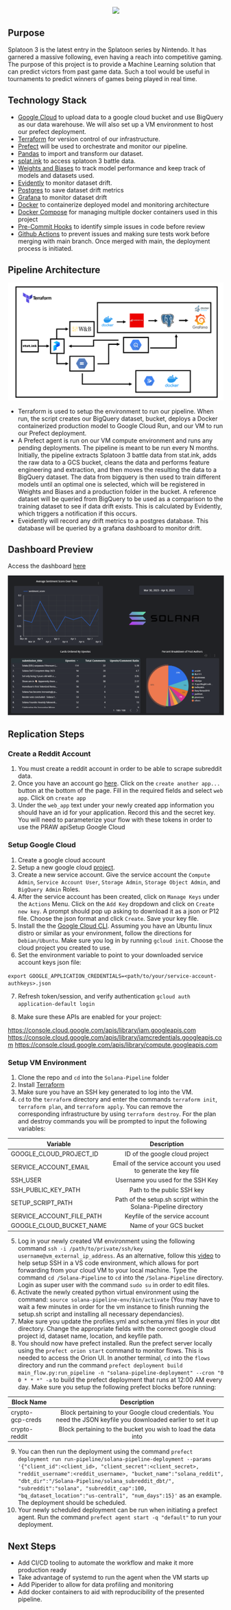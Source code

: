 <p align="center">
  <img src="https://i.imgur.com/zLXjmgw.png" />
</p>

## Purpose

Splatoon 3 is the latest entry in the Splatoon series by Nintendo. It has garnered a massive following, even having a reach into competitive gaming. The purpose of this project is to provide a Machine Learning solution that can predict victors from past game data. Such a tool would be useful in tournaments to predict winners of games being played in real time.


## Technology Stack

* [Google Cloud](https://cloud.google.com/) to upload data to a google cloud bucket and use BigQuery as our data warehouse. We will also set up a VM environment to host our prefect deployment.
* [Terraform](https://www.terraform.io/) for version control of our infrastructure.
* [Prefect](https://www.prefect.io/) will be used to orchestrate and monitor our pipeline. 
* [Pandas](https://pandas.pydata.org/) to import and transform our dataset.
* [splat.ink](https://stat.ink/index?_lang_=en-US) to access splatoon 3 battle data.
* [Weights and Biases](https://wandb.ai/site) to track model performance and keep track of models and datasets used.
* [Evidently](https://www.evidentlyai.com/) to monitor dataset drift.
* [Postgres](https://www.postgresql.org/) to save dataset drift metrics
* [Grafana](https://grafana.com/) to monitor dataset drift
* [Docker](https://www.docker.com/) to containerize deployed model and monitoring architecture
* [Docker Compose](https://docs.docker.com/compose/) for managing multiple docker containers used in this project
* [Pre-Commit Hooks](https://pre-commit.com/) to identify simple issues in code before review
* [Github Actions](https://github.com/features/actions) to prevent issues and making sure tests work before merging with main branch. Once merged with main, the deployment process is initiated.
## Pipeline Architecture
![alt_text](https://github.com/seacevedo/Splatoon_Battle_Prediction/blob/main/images/mlops_architecture.png)

* Terraform is used to setup the environment to run our pipeline. When run, the script creates our BigQuery dataset, bucket, deploys a Docker containerized production model to Google Cloud Run, and our VM to run our Prefect deployment.
* A Prefect agent is run on our VM compute environment and runs any pending deployments. The pipeline is meant to be run every N months. Initially, the pipeline extracts Splatoon 3 battle data from stat.ink, adds the raw data to a GCS bucket, cleans the data and performs feature engineering and extraction, and then moves the resulting the data to a BigQuery dataset. The data from bigquery is then used to train different models until an optimal one is selected, which will be registered in Weights and Biases and a production folder in the bucket. A reference dataset will be queried from BigQuery to be used as a comparison to the training dataset to see if data drift exists. This is calculated by Evidently, which triggers a notification if this occurs.
* Eveidently will record any drift metrics to a postgres database. This database will be queried by a grafana dashboard to monitor drift.


## Dashboard Preview
Access the dashboard [here](https://lookerstudio.google.com/reporting/155051d4-8969-4104-b3c3-32b8018f5825/page/6EmLD) 

![alt_text](https://github.com/seacevedo/Solana-Pipeline/blob/main/dashboard_preview.png)

## Replication Steps

### Create a Reddit Account

1. You must create a reddit account in order to be able to scrape subreddit data. 
2. Once you have an account go [here](https://www.reddit.com/prefs/apps). Click on the `create another app...` button at the bottom of the page. Fill in the required fields and select `web app`. Click on `create app`
3. Under the `web_app` text under your newly created app information you should have an id for your application. Record this and the secret key. You will need to parameterize your flow with these tokens in order to use the PRAW apiSetup Google Cloud 

### Setup Google Cloud 

1. Create a google cloud account
2. Setup a new google cloud [project](https://cloud.google.com/).
3. Create a new service account. Give the service account the `Compute Admin`, `Service Account User`, `Storage Admin`, `Storage Object Admin`, and `BigQuery Admin` Roles.
4. After the service account has been created, click on `Manage Keys` under the `Actions` Menu. Click on the `Add Key` dropdown and click on `Create new key`. A prompt should pop up asking to download it as a json or P12 file. Choose the json format and click `Create`. Save your key file.
5. Install the the [Google Cloud CLI](https://cloud.google.com/sdk/docs/install-sdk). Assuming you have an Ubuntu linux distro or similar as your environment, follow the directions for `Debian/Ubuntu`. Make sure you log in by running `gcloud init`. Choose the cloud project you created to use.
6. Set the environment variable to point to your downloaded service account keys json file:

`export GOOGLE_APPLICATION_CREDENTIALS=<path/to/your/service-account-authkeys>.json`

7. Refresh token/session, and verify authentication
`gcloud auth application-default login`

8. Make sure these APIs are enabled for your project:

https://console.cloud.google.com/apis/library/iam.googleapis.com
https://console.cloud.google.com/apis/library/iamcredentials.googleapis.com
https://console.cloud.google.com/apis/library/compute.googleapis.com

### Setup VM Environment

1. Clone the repo and `cd` into the `Solana-Pipeline` folder
2. Install [Terraform](https://www.terraform.io/)
3. Make sure you have an SSH key generated to log into the VM.
4. `cd` to the `terraform` directory and enter the commands `terraform init`, `terraform plan`, and `terraform apply`. You can remove the corresponding infrastructure by using `terraform destroy`. For the plan and destroy commands you will be prompted to input the following variables:

| Variable       | Description  |
| ------------- |:-------------:|
| GOOGLE_CLOUD_PROJECT_ID      | ID of the google cloud project | 
| SERVICE_ACCOUNT_EMAIL     | Email of the service account you used to generate the key file  | 
| SSH_USER | Username you used for the SSH Key   |  
| SSH_PUBLIC_KEY_PATH | Path to the public SSH key      |
| SETUP_SCRIPT_PATH | Path of the setup.sh script within the Solana-Pipeline directory     | 
| SERVICE_ACCOUNT_FILE_PATH | Keyfile of the service account   | 
| GOOGLE_CLOUD_BUCKET_NAME | Name of your GCS bucket   | 

5. Log in your newly created VM environment using the following command `ssh -i /path/to/private/ssh/key username@vm_external_ip_address`. As an alternative, follow this [video](https://www.youtube.com/watch?v=ae-CV2KfoN0&list=PL3MmuxUbc_hJed7dXYoJw8DoCuVHhGEQb) to help setup SSH in a VS code environment, which allows for port forwarding from your cloud VM to your local machine. Type the command `cd /Solana-Pipeline` to `cd` into the `/Solana-Pipeline` directory. Login as super user with the command `sudo su` in order to edit files.
6. Activate the newly created python virtual environment using the command: `source solana-pipeline-env/bin/activate` (You may have to wait a few minutes in order for the vm instance to finish running the setup.sh script and installing all necessary dependancies).
7. Make sure you update the profiles.yml and schema.yml files in your dbt directory. Change the appropriate fields with the correct google cloud project id, dataset name, location, and keyfile path. 
8. You should now have prefect installed. Run the prefect server locally using the `prefect orion start` command to monitor flows. This is needed to access the Orion UI. In another terminal, `cd` into the `flows` directory and run the command `prefect deployment build main_flow.py:run_pipeline -n "solana-pipeline-deployment" --cron "0 0 * * *" -a` to build the prefect deployment that runs at 12:00 AM every day. Make sure you setup the following prefect blocks before running:

| Block Name       | Description  |
| ------------- |:-------------:|
| crypto-gcp-creds      | Block pertaining to your Google cloud credentials. You need the JSON keyfile you downloaded earlier to set it up | 
| crypto-reddit   | Block pertaining to the bucket you wish to load the data into | 

  
9. You can then run the deployment using the command `prefect deployment run run-pipeline/solana-pipeline-deployment --params '{"client_id":<client_id>, "client_secret":<client_secret>, "reddit_username":<reddit_username>, "bucket_name":"solana_reddit", "dbt_dir":"/Solana-Pipeline/solana_subreddit_dbt/", "subreddit":"solana", "subreddit_cap":100, "bq_dataset_location":"us-central1", "num_days":15}'` as an example. The deployment should be scheduled.
10. Your newly scheduled deployment can be run when initiating a prefect agent. Run the command `prefect agent start -q "default"` to run your deployment.

## Next Steps
* Add CI/CD tooling to automate the workflow and make it more production ready
* Take advantage of systemd to run the agent when the VM starts up
* Add Piperider to allow for data profiling and monitoring
* Add docker containers to aid with reproducibility of the presented pipeline.
